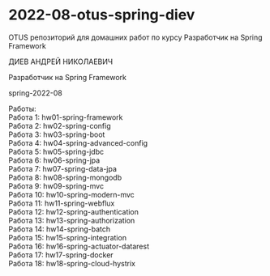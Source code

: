# 2022-08-otus-spring-diev
OTUS репозиторий для домашних работ по курсу Разработчик на Spring Framework

ДИЕВ АНДРЕЙ НИКОЛАЕВИЧ

Разработчик на Spring Framework

spring-2022-08

Работы:  
Работа 1: hw01-spring-framework  
Работа 2: hw02-spring-config  
Работа 3: hw03-spring-boot  
Работа 4: hw04-spring-advanced-config  
Работа 5: hw05-spring-jdbc  
Работа 6: hw06-spring-jpa  
Работа 7: hw07-spring-data-jpa  
Работа 8: hw08-spring-mongodb  
Работа 9: hw09-spring-mvc  
Работа 10: hw10-spring-modern-mvc  
Работа 11: hw11-spring-webflux  
Работа 12: hw12-spring-authentication  
Работа 13: hw13-spring-authorization  
Работа 14: hw14-spring-batch  
Работа 15: hw15-spring-integration  
Работа 16: hw16-spring-actuator-datarest  
Работа 17: hw17-spring-docker  
Работа 18: hw18-spring-cloud-hystrix  
